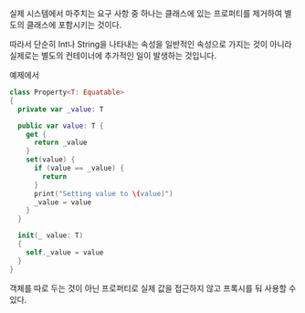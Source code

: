 실제 시스템에서 마주치는 요구 사항 중 하나는 클래스에 있는 프로퍼티를 제거하여 별도의 클래스에 포함시키는 것이다.

따라서 단순히 Int나 String을 나타내는 속성을 일반적인 속성으로 가지는 것이 아니라 실제로는 별도의 컨테이너에 추가적인 일이 발생하는 것입니다.

예제에서 

```swift
class Property<T: Equatable>
{
  private var _value: T

  public var value: T {
    get {
      return _value
    }
    set(value) {
      if (value == _value) {
        return
      }
      print("Setting value to \(value)")
      _value = value
    }
  }

  init(_ value: T)
  {
    self._value = value
  }
}
```
객체를 따로 두는 것이 아닌 프로퍼티로 실제 값을 접근하지 않고 프록시를 둬 사용할 수 있다.